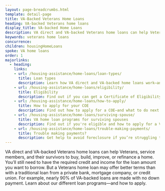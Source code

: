 ```yaml
---
layout: page-breadcrumbs.html
template: detail-page
title: VA-Backed Veterans Home Loans
heading: VA-backed Veterans home loans
display_title: VA-backed Home Loans
description: VA direct and VA-backed Veterans home loans can help Veterans, service members, and their survivors to buy, build, improve, or refinance a home. Learn about our different loan programs—and how to apply. 
keywords: veterans home loans
concurrence:
children: housingHomeLoans
spoke: VA home loans
order: 1
majorlinks:
  - heading:
    links:
    - url: /housing-assistance/home-loans/loan-types/
      title: Loan types
      description: Learn how VA direct and VA-backed home loans work—and find out which loan program may be right for you.
    - url: /housing-assistance/home-loans/eligibility/
      title: Eligibility
      description: Find out if you can get a Certificate of Eligibility (COE) for a VA direct or VA-backed home loan based on your service history and duty status.
    - url: /housing-assistance/home-loans/how-to-apply/
      title: How to apply for your COE
      description: Find out how to apply for a COE—and what to do next to get a VA direct or VA-backed home loan.
    - url: /housing-assistance/home-loans/surviving-spouse/
      title: VA home loan programs for surviving spouses
      description: Find out if you're eligible and how to apply for a VA home loan COE as the surviving spouse of a Veteran or the spouse of a Veteran who is missing in action or being held as a prisoner of war.
    - url: /housing-assistance/home-loans/trouble-making-payments/
      title: Trouble making payments?
      description: Get help to avoid foreclosure if you’re struggling to make your monthly mortgage payments.
---
```


<div class="va-introtext">

VA direct and VA-backed Veterans home loans can help Veterans, service members, and their survivors to buy, build, improve, or refinance a home. You’ll still need to have the required credit and income for the loan amount you want to borrow. But a Veterans home loan may offer better terms than with a traditional loan from a private bank, mortgage company, or credit union. For example, nearly 90% of VA-backed loans are made with no down payment. Learn about our different loan programs—and how to apply. 

</div>


